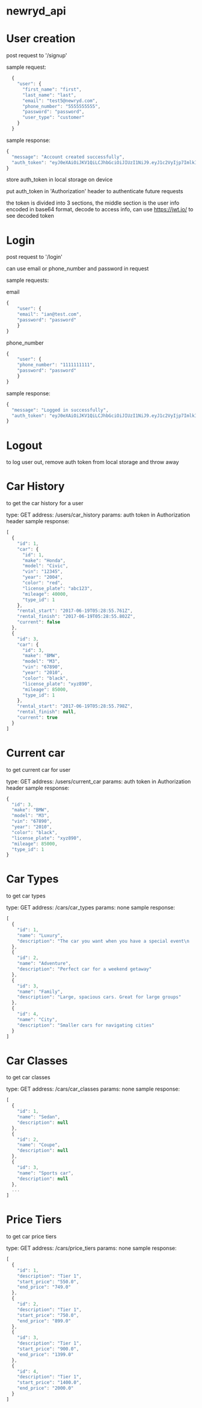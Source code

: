 # newryd_api

# User creation

post request to '/signup'

  sample request:

```javascript
  {
    "user": {
      "first_name": "first",
      "last_name": "last",
      "email": "test5@newryd.com",
      "phone_number": "5555555555",
      "password": "password",
      "user_type": "customer"
    }
  }
```

sample response:

```javascript
{
  "message": "Account created successfully",
  "auth_token": "eyJ0eXAiOiJKV1QiLCJhbGciOiJIUzI1NiJ9.eyJ1c2VyIjp7ImlkIjoxMiwiZmlyc3RfbmFtZSI6ImZpcnN0IiwibGFzdF9uYW1lIjoibGFzdCIsImVtYWlsIjoidGVzdDhAbmV3cnlkLmNvbSIsInBob25lX251bWJlciI6Ijg4ODg4ODg4ODgiLCJ1c2VyX3R5cGUiOiJjdXN0b21lciJ9LCJleHAiOjE0OTc0MDUwNzN9.C6RjEQnbk7WBZtkp5D6NWFiH16fLaNEImYvOS3W7r7w"
}
```
store auth_token in local storage on device

put auth_token in 'Authorization' header to authenticate future requests

the token is divided into 3 sections, the middle section is the user info encoded in base64 format,
decode to access info,
can use https://jwt.io/ to see decoded token

# Login

post request to '/login'

can use email or phone_number and password in request

sample requests:

email
```javascript
{
    "user": {
	"email": "ian@test.com",
	"password": "password"
    }
}
```
phone_number
```javascript
{
    "user": {
	"phone_number": "1111111111",
	"password": "password"
    }
}
```
sample response:
```javascript
{
  "message": "Logged in successfully",
  "auth_token": "eyJ0eXAiOiJKV1QiLCJhbGciOiJIUzI1NiJ9.eyJ1c2VyIjp7ImlkIjoxLCJmaXJzdF9uYW1lIjoiaWFuIiwibGFzdF9uYW1lIjoiaGFsbCIsImVtYWlsIjoiaWFuQHRlc3QuY29tIiwicGhvbmVfbnVtYmVyIjoiMTExMTExMTExMSIsInVzZXJfdHlwZSI6ImFkbWluIn0sImV4cCI6MTQ5NzQwNDU0Nn0.ceW5u7ZDiATTUESuNoRmfKROUNllqjC32DC7ZpS4lUM"
}
```

# Logout

to log user out, remove auth token from local storage and throw away

# Car History

to get the car history for a user

type: GET
address: /users/car_history
params: auth token in Authorization header
sample response:
```javascript
[
  {
    "id": 1,
    "car": {
      "id": 1,
      "make": "Honda",
      "model": "Civic",
      "vin": "12345",
      "year": "2004",
      "color": "red",
      "license_plate": "abc123",
      "mileage": 40000,
      "type_id": 1
    },
    "rental_start": "2017-06-19T05:28:55.761Z",
    "rental_finish": "2017-06-19T05:28:55.802Z",
    "current": false
  },
  {
    "id": 3,
    "car": {
      "id": 3,
      "make": "BMW",
      "model": "M3",
      "vin": "67890",
      "year": "2010",
      "color": "black",
      "license_plate": "xyz890",
      "mileage": 85000,
      "type_id": 1
    },
    "rental_start": "2017-06-19T05:28:55.798Z",
    "rental_finish": null,
    "current": true
  }
]
```

# Current car

to get current car for user

type: GET
address: /users/current_car
params: auth token in Authorization header
sample response:
```javascript
{
  "id": 3,
  "make": "BMW",
  "model": "M3",
  "vin": "67890",
  "year": "2010",
  "color": "black",
  "license_plate": "xyz890",
  "mileage": 85000,
  "type_id": 1
}
```

# Car Types

to get car types

type: GET
address: /cars/car_types
params: none
sample response:
```javascript
[
  {
    "id": 1,
    "name": "Luxury",
    "description": "The car you want when you have a special event\n    or are trying to impress someone"
  },
  {
    "id": 2,
    "name": "Adventure",
    "description": "Perfect car for a weekend getaway"
  },
  {
    "id": 3,
    "name": "Family",
    "description": "Large, spacious cars. Great for large groups"
  },
  {
    "id": 4,
    "name": "City",
    "description": "Smaller cars for navigating cities"
  }
]
```

# Car Classes

to get car classes

type: GET
address: /cars/car_classes
params: none
sample response:
```javascript
[
  {
    "id": 1,
    "name": "Sedan",
    "description": null
  },
  {
    "id": 2,
    "name": "Coupe",
    "description": null
  },
  {
    "id": 3,
    "name": "Sports car",
    "description": null
  },
  ...
]
```

# Price Tiers

to get car price tiers

type: GET
address: /cars/price_tiers
params: none
sample response:
```javascript
[
  {
    "id": 1,
    "description": "Tier 1",
    "start_price": "550.0",
    "end_price": "749.0"
  },
  {
    "id": 2,
    "description": "Tier 1",
    "start_price": "750.0",
    "end_price": "899.0"
  },
  {
    "id": 3,
    "description": "Tier 1",
    "start_price": "900.0",
    "end_price": "1399.0"
  },
  {
    "id": 4,
    "description": "Tier 1",
    "start_price": "1400.0",
    "end_price": "2000.0"
  }
]
```
